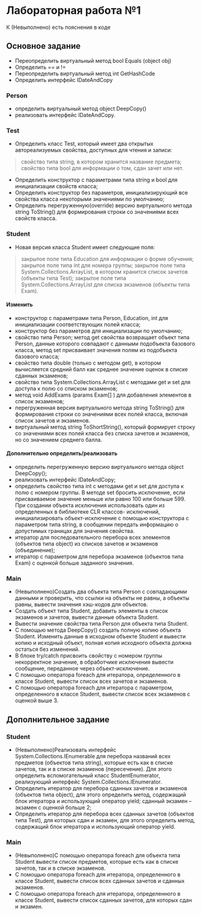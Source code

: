 # Лабораторная работа №1 #
К (Невыполнено) есть пояснения в коде

## Основное задание ##
- Переопределить виртуальный метод bool Equals (object obj) 
- Определить == и !=
- Переопределить виртуальный метод int GetHashCode
- Определить интерфейс IDateAndCopy

### Person ###
-	определить виртуальный метод object DeepCopy()
-	реализовать интерфейс IDateAndCopy.


### Test ###
-	Определить класс Test, который имеет два открытых автореализуемых свойства, доступных для чтения и записи:
>	свойство типа string, в котором хранится название предмета;
>	свойство типа bool для информации о том, сдан зачет или нет.
-	Определить конструктор c параметрами типа string и bool для инициализации свойств класса;
-	Определить конструктор без параметров, инициализирующий все свойства класса некоторыми значениями по умолчанию;
-	Определить перегруженную(override) версию виртуального метода string ToString() для формирования строки со значениями всех свойств класса.


### Student ###
-	Новая версия класса Student имеет следующие поля:
>	закрытое поле типа Education для информации о форме обучения;
>	закрытое поле типа int для номера группы;
>	закрытое поле типа System.Collections.ArrayList, в котором хранится список зачетов (объекты типа Test);
>	закрытое поле типа System.Collections.ArrayList для списка экзаменов (объекты типа Exam).


#### Изменить ####
-	конструктор c параметрами типа Person, Education, int для инициализации соответствующих полей класса;
-	конструктор без параметров для инициализации по умолчанию;
-	свойство типа Person; метод get свойства возвращает объект типа Person, данные которого совпадают с данными подобъекта базового класса, метод set присваивает значения полям из подобъекта базового класса;
-	свойство типа double (только с методом get), в котором вычисляется средний балл как среднее значение оценок в списке сданных экзаменов;
-	свойство типа System.Collections.ArrayList с методами get и set для доступа к полю со списком экзаменов; 
-	метод void AddExams (params Exam[] ) для добавления элементов в список экзаменов;
-	перегруженная версия виртуального метода string ToString() для формирования строки со значениями всех полей класса, включая список зачетов и экзаменов.
-	виртуальный метод string ToShortString(), который формирует строку со значениями всех полей класса без списка зачетов и экзаменов, но со значением среднего балла.


#### Дополнительно определить/реализовать ####
-	определить перегруженную версию виртуального метода object DeepCopy();
-	реализовать интерфейс IDateAndCopy;
-	определить свойство типа int с методами get и set для доступа к полю с номером группы. В методе set бросить исключение, если присваиваемое значение меньше или равно 100 или больше 599. При создании объекта исключения использовать один из определенных в библиотеке CLR классов- исключений, инициализировать объект-исключение с помощью конструктора с параметром типа string, в сообщении передать информацию о допустимых границах для значения свойства.
-	итератор для последовательного перебора всех элементов (объектов типа object) из списков зачетов и экзаменов (объединение);
-	итератор c параметром для перебора экзаменов (объектов типа Exam) с оценкой больше заданного значения.


### Main ###
- (Невыполнено)Создать два объекта типа Person с совпадающими данными и проверить, что ссылки на объекты не равны, а объекты равны, вывести значения хэш-кодов для объектов.
- Создать объект типа Student, добавить элементы в список экзаменов и зачетов, вывести данные объекта Student.
- Вывести значение свойства типа Person для объекта типа Student.
- С помощью метода DeepCopy() создать полную копию объекта Student. Изменить данные в исходном объекте Student и вывести копию и исходный объект, полная копия исходного объекта должна остаться без изменений.
- В блоке try/catch присвоить свойству с номером группы некорректное значение, в обработчике исключения вывести сообщение, переданное через объект-исключение.
- С помощью оператора foreach для итератора, определенного в классе Student, вывести список всех зачетов и экзаменов.
- С помощью оператора foreach для итератора с параметром, определенного в классе Student, вывести список всех экзаменов с оценкой выше 3.


## Дополнительное задание ##

### Student ###
- (Невыполнено)Реализовать интерфейс System.Collections.IEnumerable для перебора названий всех предметов (объектов типа string), которые есть как в списке зачетов, так и в списке экзаменов (пересечение). Для этого определить вспомогательный класс StudentEnumerator, реализующий интерфейс System.Collections.IEnumerator.
- Определить итератор для перебора сданных зачетов и экзаменов (объектов типа object), для этого определить метод, содержащий блок итератора и использующий оператор yield; сданный экзамен – экзамен с оценкой больше 2;
- Определить итератор для перебора всех сданных зачетов (объектов типа Test), для которых сдан и экзамен, для этого определить метод, содержащий блок итератора и использующий оператор yield.

### Main ###
- (Невыполнено)С помощью оператора foreach для объекта типа Student вывести список предметов, которые есть как в списке зачетов, так и в списке экзаменов.
- С помощью оператора foreach для итератора, определенного в классе Student, вывести список всех сданных зачетов и сданных экзаменов.
- С помощью оператора foreach для итератора, определенного в классе Student, вывести список сданных зачетов, для которых сдан и экзамен.
